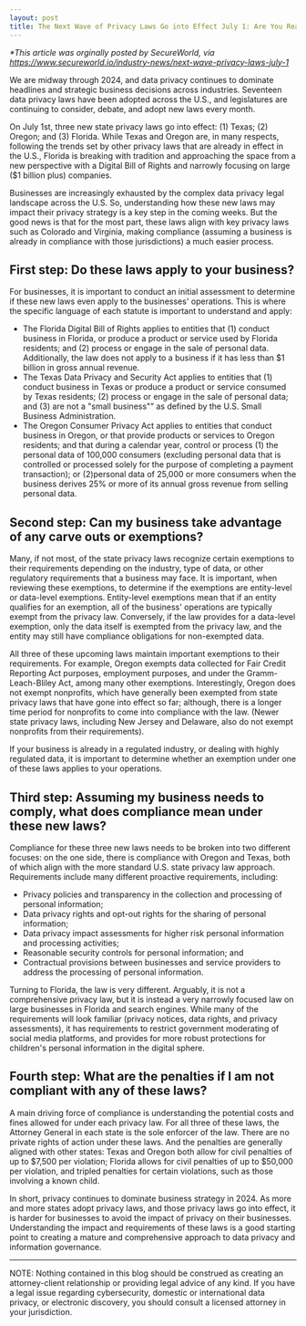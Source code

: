 ```yaml
---
layout: post
title: The Next Wave of Privacy Laws Go into Effect July 1: Are You Ready?
---
```

_*This article was orginally posted by SecureWorld, via https://www.secureworld.io/industry-news/next-wave-privacy-laws-july-1_

We are midway through 2024, and data privacy continues to dominate headlines and strategic business decisions across industries. Seventeen data privacy laws have been adopted across the U.S., and legislatures are continuing to consider, debate, and adopt new laws every month.

On July 1st, three new state privacy laws go into effect: (1) Texas; (2) Oregon; and (3) Florida. While Texas and Oregon are, in many respects, following the trends set by other privacy laws that are already in effect in the U.S., Florida is breaking with tradition and approaching the space from a new perspective with a Digital Bill of Rights and narrowly focusing on large ($1 billion plus) companies.

Businesses are increasingly exhausted by the complex data privacy legal landscape across the U.S. So, understanding how these new laws may impact their privacy strategy is a key step in the coming weeks. But the good news is that for the most part, these laws align with key privacy laws such as Colorado and Virginia, making compliance (assuming a business is already in compliance with those jurisdictions) a much easier process.

## First step: Do these laws apply to your business?
For businesses, it is important to conduct an initial assessment to determine if these new laws even apply to the businesses' operations. This is where the specific language of each statute is important to understand and apply:
* The Florida Digital Bill of Rights applies to entities that (1) conduct business in Florida, or produce a product or service used by Florida residents; and (2) process or engage in the sale of personal data. Additionally, the law does not apply to a business if it has less than $1 billion in gross annual revenue.
* The Texas Data Privacy and Security Act applies to entities that (1) conduct business in Texas or produce a product or service consumed by Texas residents; (2) process or engage in the sale of personal data; and (3) are not a "small business"” as defined by the U.S. Small Business Administration.
* The Oregon Consumer Privacy Act applies to entities that conduct business in Oregon, or that provide products or services to Oregon residents; and that during a calendar year, control or process (1) the personal data of 100,000 consumers (excluding personal data that is controlled or processed solely for the purpose of completing a payment transaction); or (2)personal data of 25,000 or more consumers when the business derives 25% or more of its annual gross revenue from selling personal data.

## Second step: Can my business take advantage of any carve outs or exemptions?
Many, if not most, of the state privacy laws recognize certain exemptions to their requirements depending on the industry, type of data, or other regulatory requirements that a business may face. It is important, when reviewing these exemptions, to determine if the exemptions are entity-level or data-level exemptions. Entity-level exemptions mean that if an entity qualifies for an exemption, all of the business' operations are typically exempt from the privacy law. Conversely, if the law provides for a data-level exemption, only the data itself is exempted from the privacy law, and the entity may still have compliance obligations for non-exempted data. 

All three of these upcoming laws maintain important exemptions to their requirements. For example, Oregon exempts data collected for Fair Credit Reporting Act purposes, employment purposes, and under the Gramm-Leach-Bliley Act, among many other exemptions. Interestingly, Oregon does not exempt nonprofits, which have generally been exempted from state privacy laws that have gone into effect so far; although, there is a longer time period for nonprofits to come into compliance with the law. (Newer state privacy laws, including New Jersey and Delaware, also do not exempt nonprofits from their requirements).  

If your business is already in a regulated industry, or dealing with highly regulated data, it is important to determine whether an exemption under one of these laws applies to your operations. 

## Third step: Assuming my business needs to comply, what does compliance mean under these new laws?
Compliance for these three new laws needs to be broken into two different focuses: on the one side, there is compliance with Oregon and Texas, both of which align with the more standard U.S. state privacy law approach. Requirements include many different proactive requirements, including:
* Privacy policies and transparency in the collection and processing of personal information;
* Data privacy rights and opt-out rights for the sharing of personal information;
* Data privacy impact assessments for higher risk personal information and processing activities;
* Reasonable security controls for personal information; and
* Contractual provisions between businesses and service providers to address the processing of personal information.

Turning to Florida, the law is very different. Arguably, it is not a comprehensive privacy law, but it is instead a very narrowly focused law on large businesses in Florida and search engines. While many of the requirements will look familiar (privacy notices, data rights, and privacy assessments), it has requirements to restrict government moderating of social media platforms, and provides for more robust protections for children's personal information in the digital sphere. 

## Fourth step: What are the penalties if I am not compliant with any of these laws?
A main driving force of compliance is understanding the potential costs and fines allowed for under each privacy law. For all three of these laws, the Attorney General in each state is the sole enforcer of the law. There are no private rights of action under these laws. And the penalties are generally aligned with other states: Texas and Oregon both allow for civil penalties of up to $7,500 per violation; Florida allows for civil penalties of up to $50,000 per violation, and tripled penalties for certain violations, such as those involving a known child.

In short, privacy continues to dominate business strategy in 2024. As more and more states adopt privacy laws, and those privacy laws go into effect, it is harder for businesses to avoid the impact of privacy on their businesses. Understanding the impact and requirements of these laws is a good starting point to creating a mature and comprehensive approach to data privacy and information governance.
________________________________________
NOTE: Nothing contained in this blog should be construed as creating an attorney-client relationship or providing legal advice of any kind. If you have a legal issue regarding cybersecurity, domestic or international data privacy, or electronic discovery, you should consult a licensed attorney in your jurisdiction.

